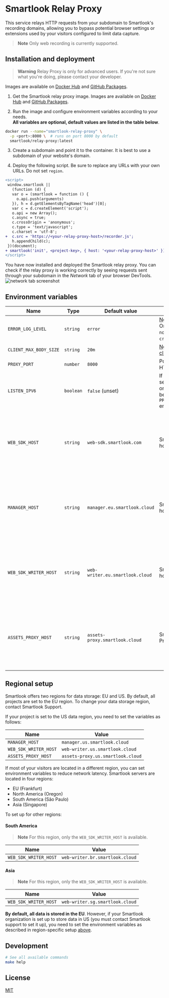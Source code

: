 # Smartlook Relay Proxy

This service relays HTTP requests from your subdomain to
Smartlook's recording domains, allowing you to bypass potential
browser settings or extensions used by your visitors configured to limit data capture.

> **Note**
> Only web recording is currently supported.

## Installation and deployment

> **Warning**
> Relay Proxy is only for advanced users. If you're not sure what you're doing, please contact your developer.

Images are available on [Docker Hub](https://hub.docker.com/r/smartlook/relay-proxy) and [GitHub Packages](https://github.com/smartlook/smartlook-relay-proxy/pkgs/container/relay-proxy).

1. Get the Smartlook relay proxy image. Images are available on [Docker Hub](https://hub.docker.com/r/smartlook/relay-proxy) and [GitHub Packages](https://github.com/smartlook/smartlook-relay-proxy/pkgs/container/relay-proxy).

2. Run the image and configure environment variables according to your needs.  
   **All variables are optional, default values are listed in the table below**.

```bash
docker run --name="smartlook-relay-proxy" \
  -p <port>:8000 \  # runs on port 8000 by default
  smartlook/relay-proxy:latest
```

3. Create a subdomain and point it to the container. It is best to use a subdomain of your website's domain.

4. Deploy the following script. Be sure to replace any URLs with your own URLs. Do not set `region`.

```diff
<script>
 window.smartlook ||
   (function (d) {
   var o = (smartlook = function () {
     o.api.push(arguments)
   }), h = d.getElementsByTagName('head')[0];
   var c = d.createElement('script');
   o.api = new Array();
   c.async = true;
   c.crossOrigin = 'anonymous';
   c.type = 'text/javascript';
   c.charset = 'utf-8';
+  c.src = 'https://<your-relay-proxy-host>/recorder.js';
   h.appendChild(c);
 })(document);
+ smartlook('init', <project-key>, { host: '<your-relay-proxy-host>' });
</script>
```

You have now installed and deployed the Smartlook relay proxy. You can check if the relay proxy is working correctly by seeing requests sent through your subdomain in the _Network_ tab of your browser DevTools.
![network tab screenshot](https://raw.githubusercontent.com/smartlook/smartlook-relay-proxy/main/network.png)

## Environment variables

| Name                  | Type     | Default value                   | Description                                                                                                                                                     | Notes                                                                                      |
| --------------------- | -------- | ------------------------------- | --------------------------------------------------------------------------------------------------------------------------------------------------------------- | ------------------------------------------------------------------------------------------ |
| `ERROR_LOG_LEVEL`     | `string` | `error`                         | [Nginx error log level](https://nginx.org/en/docs/ngx_core_module.html#error_log). One of `debug`, `info`, `notice`, `warn`, `error`, `crit`, `alert`, `emerg`. | Can be overridden                                                                          |
| `CLIENT_MAX_BODY_SIZE`     | `string` | `20m`                         | [Nginx client_max_body_size](https://nginx.org/en/docs/http/ngx_http_core_module.html#client_max_body_size). | Can be overridden                                                                          |
| `PROXY_PORT`          | `number` | `8000`                          | Port which will the HTTP server listen on                                                                                                                       | Can be overridden                                                                          |
| `LISTEN_IPV6`          | `boolean` | `false` (unset)                           | If set to `true`, the server will also listen on IPv6. The port will be the value of `PROXY_PORT` environment variable                                                                                                                        | Can be overridden                                                                          |
| `WEB_SDK_HOST`        | `string` | `web-sdk.smartlook.com`         | Smartlook Web SDK host                                                                                                                                          | Only edit this value if using a region other than EU, or if instructed by customer support |
| `MANAGER_HOST`        | `string` | `manager.eu.smartlook.cloud`    | Smartlook Manager host                                                                                                                                          | Only edit this value if using a region other than EU, or if instructed by customer support |
| `WEB_SDK_WRITER_HOST` | `string` | `web-writer.eu.smartlook.cloud` | Smartlook Web Writer host                                                                                                                                       | Only edit this value if using a region other than EU, or if instructed by customer support |
| `ASSETS_PROXY_HOST`   | `string` | `assets-proxy.smartlook.cloud`  | Smartlook Assets Proxy host                                                                                                                                     | Only edit this value if using a region other than EU, or if instructed by customer support |

## Regional setup

Smartlook offers two regions for data storage: EU and US. By default, all projects are set to the EU region. To change your data storage region, contact Smartlook Support.

If your project is set to the US data region, you need to set the variables as follows:

| Name                  | Value                             |
| --------------------- | --------------------------------- |
| `MANAGER_HOST`        | `manager.us.smartlook.cloud`      |
| `WEB_SDK_WRITER_HOST` | `web-writer.us.smartlook.cloud`   |
| `ASSETS_PROXY_HOST`   | `assets-proxy.us.smartlook.cloud` |

If most of your visitors are located in a different region, you can set environment variables to reduce network latency. Smartlook servers are located in four regions:

-   EU (Frankfurt)
-   North America (Oregon)
-   South America (São Paulo)
-   Asia (Singapore)

To set up for other regions:

#### South America

> **Note**
> For this region, only the `WEB_SDK_WRITER_HOST` is available.

| Name                  | Value                           |
| --------------------- | ------------------------------- |
| `WEB_SDK_WRITER_HOST` | `web-writer.br.smartlook.cloud` |

#### Asia

> **Note**
> For this region, only the `WEB_SDK_WRITER_HOST` is available.

| Name                  | Value                           |
| --------------------- | ------------------------------- |
| `WEB_SDK_WRITER_HOST` | `web-writer.sg.smartlook.cloud` |

**By default, all data is stored in the EU**. However, if your Smartlook organization is set up to store data in US (you must contact Smartlook support to set it up), you need to set the environment variables as described in region-specific setup [above](#regional-setup).

## Development

```bash
# See all available commands
make help
```

## License

[MIT](LICENSE)
